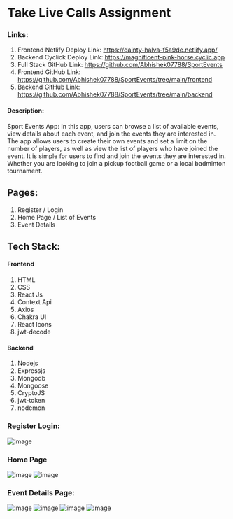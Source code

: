 # Take Live Calls Assignment

### Links:
1. Frontend Netlify Deploy Link: https://dainty-halva-f5a9de.netlify.app/
2. Backend Cyclick Deploy Link: https://magnificent-pink-horse.cyclic.app
3. Full Stack GitHub Link: https://github.com/Abhishek07788/SportEvents
5. Frontend GitHub Link: https://github.com/Abhishek07788/SportEvents/tree/main/frontend
6. Backend GitHub Link: https://github.com/Abhishek07788/SportEvents/tree/main/backend

#### Description:
Sport Events App:
In this app, users can browse a list of available events, view details about each event, and join the events they are interested in. The app allows users to create their own events and set a limit on the number of players, as well as view the list of players who have joined the event. It is simple for users to find and join the events they are interested in. Whether you are looking to join a pickup football game or a local badminton tournament.

## Pages:
1. Register / Login
2. Home Page / List of Events
3. Event Details

## Tech Stack:
#### Frontend
1. HTML
2. CSS
3. React Js
4. Context Api
5. Axios
6. Chakra UI
7. React Icons
8. jwt-decode

#### Backend
1. Nodejs
2. Expressjs
3. Mongodb
4. Mongoose
5. CryptoJS
6. jwt-token
7. nodemon


### Register Login:
![image](https://user-images.githubusercontent.com/104199818/232305084-abfd9cc4-6716-4e74-b50c-6650b9aefa74.png)


### Home Page
![image](https://user-images.githubusercontent.com/104199818/232302597-b565ea46-379e-407a-9583-d70df5365d1f.png)
![image](https://user-images.githubusercontent.com/104199818/232304391-097acd87-fb4e-45e2-99de-736f25ad7248.png)


### Event Details Page:
![image](https://user-images.githubusercontent.com/104199818/232303563-55b92780-fbe1-4c45-8fe2-64c828f4695d.png)
![image](https://user-images.githubusercontent.com/104199818/232303953-2d32dfe4-d372-4f24-b49a-1e113ba36d81.png)
![image](https://user-images.githubusercontent.com/104199818/232304140-96843123-de0f-496b-b9a8-ab2c2cc14ef0.png)
![image](https://user-images.githubusercontent.com/104199818/232305491-9f29795b-f0fa-45cb-8cb3-fda956e637a0.png)

